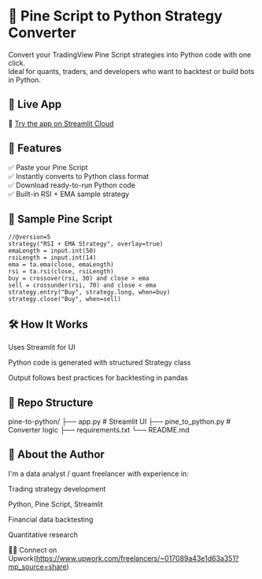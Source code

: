 # 🧠 Pine Script to Python Strategy Converter

Convert your TradingView Pine Script strategies into Python code with one click.  
Ideal for quants, traders, and developers who want to backtest or build bots in Python.

## 🚀 Live App

🔗 [Try the app on Streamlit Cloud](https://your-streamlit-url.streamlit.app)

## 📌 Features

✅ Paste your Pine Script  
✅ Instantly converts to Python class format  
✅ Download ready-to-run Python code  
✅ Built-in RSI + EMA sample strategy

## 🧪 Sample Pine Script

```pinescript
//@version=5
strategy("RSI + EMA Strategy", overlay=true)
emaLength = input.int(50)
rsiLength = input.int(14)
ema = ta.ema(close, emaLength)
rsi = ta.rsi(close, rsiLength)
buy = crossover(rsi, 30) and close > ema
sell = crossunder(rsi, 70) and close < ema
strategy.entry("Buy", strategy.long, when=buy)
strategy.close("Buy", when=sell)
```

## 🛠 How It Works
Uses Streamlit for UI

Python code is generated with structured Strategy class

Output follows best practices for backtesting in pandas

## 📁 Repo Structure
pine-to-python/
├── app.py              # Streamlit UI
├── pine_to_python.py   # Converter logic
├── requirements.txt
└── README.md

## 🧠 About the Author
I'm a data analyst / quant freelancer with experience in:

Trading strategy development

Python, Pine Script, Streamlit

Financial data backtesting

Quantitative research

👨‍💻 Connect on Upwork(https://www.upwork.com/freelancers/~017089a43e1d63a351?mp_source=share)

